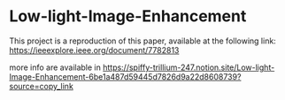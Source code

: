# Low-light-Image-Enhancement
This project is a reproduction of this paper, available at the following link: https://ieeexplore.ieee.org/document/7782813


more info are available in https://spiffy-trillium-247.notion.site/Low-light-Image-Enhancement-6be1a487d59445d7826d9a22d8608739?source=copy_link
